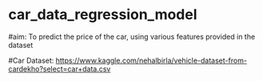 # car_data_regression_model

#aim: To predict the price of the car, using various features provided in the dataset 

#Car Dataset: https://www.kaggle.com/nehalbirla/vehicle-dataset-from-cardekho?select=car+data.csv


